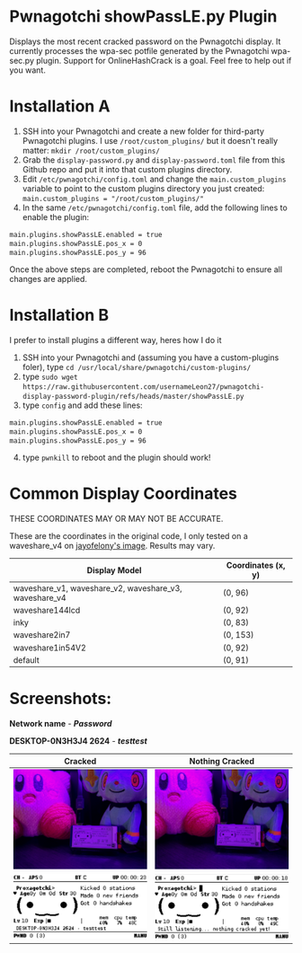 # Pwnagotchi showPassLE.py Plugin

Displays the most recent cracked password on the Pwnagotchi display. It currently processes the wpa-sec potfile generated by the Pwnagotchi wpa-sec.py plugin. Support for OnlineHashCrack is a goal. Feel free to help out if you want.

# Installation A

1. SSH into your Pwnagotchi and create a new folder for third-party Pwnagotchi plugins. I use `/root/custom_plugins/` but it doesn't really matter: `mkdir /root/custom_plugins/`
1. Grab the `display-password.py` and `display-password.toml` file from this Github repo and put it into that custom plugins directory.
1. Edit `/etc/pwnagotchi/config.toml` and change the `main.custom_plugins` variable to point to the custom plugins directory you just created: `main.custom_plugins = "/root/custom_plugins/"`
1. In the same `/etc/pwnagotchi/config.toml` file, add the following lines to enable the plugin:
```
main.plugins.showPassLE.enabled = true
main.plugins.showPassLE.pos_x = 0
main.plugins.showPassLE.pos_y = 96
```
Once the above steps are completed, reboot the Pwnagotchi to ensure all changes are applied.

# Installation B

I prefer to install plugins a different way, heres how I do it

1. SSH into your Pwnagotchi and (assuming you have a custom-plugins foler), type `cd /usr/local/share/pwnagotchi/custom-plugins/`
1. type `sudo wget https://raw.githubusercontent.com/usernameLeon27/pwnagotchi-display-password-plugin/refs/heads/master/showPassLE.py`
1. type `config` and add these lines:
```
main.plugins.showPassLE.enabled = true
main.plugins.showPassLE.pos_x = 0
main.plugins.showPassLE.pos_y = 96
```
4. type `pwnkill` to reboot and the plugin should work!

# Common Display Coordinates

THESE COORDINATES MAY OR MAY NOT BE ACCURATE.

These are the coordinates in the original code, I only tested on a waveshare_v4 on [jayofelony's image](https://github.com/jayofelony/pwnagotchi). Results may vary.

| Display Model  | Coordinates (x, y) |
| ------------- | ------------- |
| waveshare_v1, waveshare_v2, waveshare_v3, waveshare_v4  | (0, 96)  |
| waveshare144lcd  | (0, 92)  |
| inky  | (0, 83)  |
| waveshare2in7  | (0, 153)  |
| waveshare1in54V2  | (0, 92)  |
| default  | (0, 91)  |

# Screenshots:

**Network name** - ***Password***

**DESKTOP-0N3H3J4 2624** - ***testtest***

| Cracked | Nothing Cracked |
| ------- | --------------- |
| ![pwnyCrackReal.jpg](images/pwnyCrackReal.jpg?raw=true  "showPassLE.py") | ![pwnyNoCrackReal.jpg](images/pwnyNoCrackReal.jpg?raw=true "showPassLE.py") |
| ![pwnyCrack.png](images/pwnyCrack.png?raw=true "showPassLE.py") | ![pwnyNoCrack.png](images/pwnyNoCrack.png?raw=true "showPassLE.py") |




